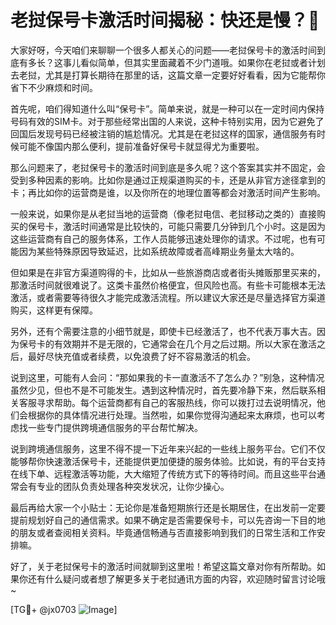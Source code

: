 # 老挝保号卡激活时间揭秘：快还是慢？🤔

大家好呀，今天咱们来聊聊一个很多人都关心的问题——老挝保号卡的激活时间到底有多长？这事儿看似简单，但其实里面藏着不少门道哦。如果你在老挝或者计划去老挝，尤其是打算长期待在那里的话，这篇文章一定要好好看看，因为它能帮你省下不少麻烦和时间。

首先呢，咱们得知道什么叫“保号卡”。简单来说，就是一种可以在一定时间内保持号码有效的SIM卡。对于那些经常出国的人来说，这种卡特别实用，因为它避免了回国后发现号码已经被注销的尴尬情况。尤其是在老挝这样的国家，通信服务有时候可能不像国内那么便利，提前准备好保号卡就显得尤为重要啦。

那么问题来了，老挝保号卡的激活时间到底是多久呢？这个答案其实并不固定，会受到多种因素的影响。比如你是通过正规渠道购买的卡，还是从非官方途径拿到的卡；再比如你的运营商是谁，以及你所在的地理位置等都会对激活时间产生影响。

一般来说，如果你是从老挝当地的运营商（像老挝电信、老挝移动之类的）直接购买的保号卡，激活时间通常是比较快的，可能只需要几分钟到几个小时。这是因为这些运营商有自己的服务体系，工作人员能够迅速处理你的请求。不过呢，也有可能因为某些特殊原因导致延迟，比如系统故障或者高峰期业务量太大啥的。

但如果是在非官方渠道购得的卡，比如从一些旅游商店或者街头摊贩那里买来的，那激活时间就很难说了。这类卡虽然价格便宜，但风险也高。有些卡可能根本无法激活，或者需要等待很久才能完成激活流程。所以建议大家还是尽量选择官方渠道购买，这样更有保障。

另外，还有个需要注意的小细节就是，即使卡已经激活了，也不代表万事大吉。因为保号卡的有效期并不是无限的，它通常会在几个月之后过期。所以大家在激活之后，最好尽快充值或者续费，以免浪费了好不容易激活的机会。

说到这里，可能有人会问：“那如果我的卡一直激活不了怎么办？”别急，这种情况虽然少见，但也不是不可能发生。遇到这种情况时，首先要冷静下来，然后联系相关客服寻求帮助。每个运营商都有自己的客服热线，你可以拨打过去说明情况，他们会根据你的具体情况进行处理。当然啦，如果你觉得沟通起来太麻烦，也可以考虑找一些专门提供跨境通信服务的平台帮忙解决。

说到跨境通信服务，这里不得不提一下近年来兴起的一些线上服务平台。它们不仅能够帮你快速激活保号卡，还能提供更加便捷的服务体验。比如说，有的平台支持在线下单、远程激活等功能，大大缩短了传统方式下的等待时间。而且这些平台通常会有专业的团队负责处理各种突发状况，让你少操心。

最后再给大家一个小贴士：无论你是准备短期旅行还是长期居住，在出发前一定要提前规划好自己的通信需求。如果不确定是否需要保号卡，可以先咨询一下目的地的朋友或者查阅相关资料。毕竟通信畅通与否直接影响到我们的日常生活和工作安排嘛。

好了，关于老挝保号卡的激活时间就聊到这里啦！希望这篇文章对你有所帮助。如果你还有什么疑问或者想了解更多关于老挝通讯方面的内容，欢迎随时留言讨论哦~ 

[TG💪+ @jx0703 ![Image](https://github.com/user-attachments/assets/dbca1d08-cadb-493c-b0ec-ad6f7a83f270)]
